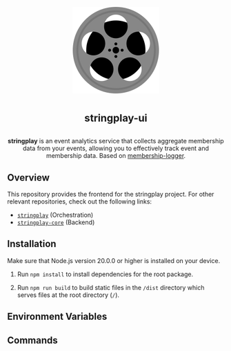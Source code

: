 <p align="center">
<img alt="App logo (film)" width="200" height="200" src="./assets/logo.svg" />
</p>

<h1 align="center">
<sup>stringplay-ui</sup>
</h1>

<p align="center">
<strong>stringplay</strong> is an event analytics service that collects aggregate membership data from your events, allowing you to effectively track event and membership data. Based on <a href="https://github.com/cloudydaiyz/membership-logger">membership-logger</a>.
</p>

## Overview

This repository provides the frontend for the stringplay project. For other relevant repositories, check out the following links:

- [`stringplay`](https://github.com/cloudydaiyz/stringplay) (Orchestration)
- [`stringplay-core`](https://github.com/cloudydaiyz/stringplay-core) (Backend)

## Installation

Make sure that Node.js version 20.0.0 or higher is installed on your device. 

1. Run `npm install` to install dependencies for the root package.

2. Run `npm run build` to build static files in the `/dist` directory which serves files at the root directory (`/`).

## Environment Variables

## Commands